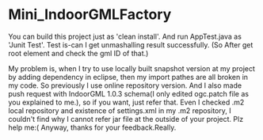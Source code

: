 # Mini_IndoorGMLFactory

You can build this project just as 'clean install'.
And run AppTest.java as 'Junit Test'.
Test is-can I get unmashalling result successfully. (So After get root element and check the gml ID of that.) 

My problem is, when I try to use locally built snapshot version at my project by adding dependency in eclipse, 
then my import pathes are all broken in my code. 
So previously I use online repository version.
And I also made push request with IndoorGML 1.0.3 schema(I only edited ogc.patch file as you explained to me.), so if you want, just refer that. 
Even I checked .m2 local repository and existence of settings.xml in my .m2 repository, I couldn't find why I cannot refer jar file at the outside of your project. Plz help me:( 
Anyway, thanks for your feedback.Really. 

